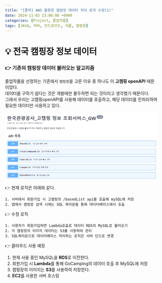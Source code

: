 ```yaml
---
title: "[졸작] AWS 활용한 캠핑장 데이터 처리 로직 수정(1)"
date: 2024-11-03 23:00:00 +0900
categories: [Project, 졸업작품]
tags: [JAVA, 자바, 안드로이드, 어플, 캠핑장]
---
```


# 💡 전국 캠핑장 정보 데이터

### 👉 기존의 캠핑장 데이터 불러오는 알고리즘

졸업작품을 선정하는 기준에서 `캠핑장`을 고른 이유 중 하나도 이 **고캠핑 openAPI** 때문이었다.  
데이터를 구하기 쉽다는 것은 개발에만 몰두하면 되는 것이라고 생각했기 때문이다.  
그래서 우리는 고캠핑openAPI를 사용해 데이터를 호출하고, 해당 데이터를 전처리하여 필요한 데이터만 사용하고 있다.

![alt text](/images/졸작/고캠핑api.png)

👉 현재 로직은 아래와 같다.

>

    1. 서버에서 회원가입 시 고캠핑의 /basedList api를 호출해 mySQL에 저장
    2. 앱에서 캠핑장 검색 시에는 SQL 쿼리문을 통해 데이터베이스에서 호출

👉 수정 로직

>

    1. 사용자가 회원가입하면 Lambda호출로 데이터 RDS의 MySQL로 불러오기
    2. 각 캠핑장의 이미지 데이터는 S3를 사용하여 관리
    3. SQL쿼리문으로 데이터베이스 처리하는 로직은 서버 단으로 변경

👉 클라우드 사용 예정

1. 현재 사용 중인 MySQL을 **RDS**로 이전한다.
2. 회원가입 시 **Lambda**를 통해 GoCamping의 데이터 호출 후 MySQL에 저장
3. 캠핑장의 이미지는 **S3**를 사용하여 저장한다.
4. **EC2**를 사용한 서버 호스팅
